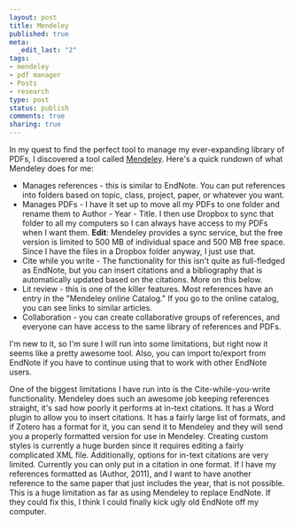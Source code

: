 ```yaml
--- 
layout: post
title: Mendeley
published: true
meta: 
  _edit_last: "2"
tags: 
- mendeley
- pdf manager
- Posts
- research
type: post
status: publish
comments: true
sharing: true
---
```

<p>In my quest to find the perfect tool to manage my ever-expanding library of PDFs, I discovered a tool called <a href="http://www.mendeley.com/" target="_blank">Mendeley</a>. Here's a quick rundown of what Mendeley does for me:</p>
<ul>
	<li>Manages references - this is similar to EndNote. You can put references into folders based on topic, class, project, paper, or whatever you want.</li>
	<li>Manages PDFs - I have it set up to move all my PDFs to one folder and rename them to Author - Year - Title. I then use Dropbox to sync that folder to all my computers so I can always have access to my PDFs when I want them. <strong>Edit</strong>: Mendeley provides a sync service, but the free version is limited to 500 MB of individual space and 500 MB free space. Since I have the files in a Dropbox folder anyway, I just use that.</li>
	<li>Cite while you write - The functionality for this isn't quite as full-fledged as EndNote, but you can insert citations and a bibliography that is automatically updated based on the citations. More on this below.</li>
	<li>Lit review - this is one of the killer features. Most references have an entry in the "Mendeley online Catalog." If you go to the online catalog, you can see links to similar articles.</li>
	<li>Collaboration - you can create collaborative groups of references, and everyone can have access to the same library of references and PDFs.</li>
</ul>
<p>I'm new to it, so I'm sure I will run into some limitations, but right now it seems like a pretty awesome tool. Also, you can import to/export from EndNote if you have to continue using that to work with other EndNote users.</p>

<p>One of the biggest limitations I have run into is the Cite-while-you-write functionality. Mendeley does such an awesome job keeping references straight, it's sad how poorly it performs at in-text citations. It has a Word plugin to allow you to insert citations. It has a fairly large list of formats, and if Zotero has a format for it, you can send it to Mendeley and they will send you a properly formatted version for use in Mendeley. Creating custom styles is currently a huge burden since it requires editing a fairly complicated XML file. Additionally, options for in-text citations are very limited. Currently you can only put in a citation in one format. If I have my references formatted as (Author, 2011), and I want to have another reference to the same paper that just includes the year, that is not possible. This is a huge limitation as far as using Mendeley to replace EndNote. If they could fix this, I think I could finally kick ugly old EndNote off my computer.</p>
